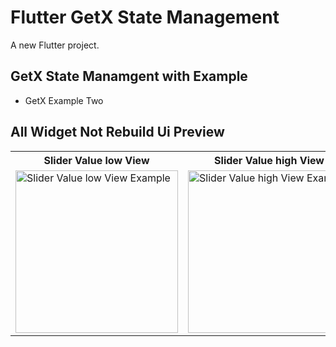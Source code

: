 # Flutter GetX State Management

A new Flutter project.

## GetX State Manamgent with Example
- GetX Example Two



## All Widget Not Rebuild Ui Preview


<table>
  
  
<tr>                    
   <th>Slider Value low View</th>
   <th>Slider Value high View</th>
</tr>  
  
  
  
<tr>

<td>
  <img src="https://github.com/mdsomad/Flutter_Get-X_State_Management/assets/103892160/35a0547e-6b16-4d90-b816-7ac8ae66e9f5" alt="Slider Value low View Example" width="260"/>
</td>



<td>
  <img src="https://github.com/mdsomad/Flutter_Get-X_State_Management/assets/103892160/35a0547e-6b16-4d90-b816-7ac8ae66e9f5" alt="Slider Value high View Example" width="260"/>
</td>



  
</tr>

</table>



